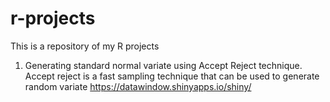 # r-projects
This is a repository of my R projects

1) Generating standard normal variate using Accept Reject technique. Accept reject is a fast sampling technique that can be used to generate random variate
https://datawindow.shinyapps.io/shiny/

